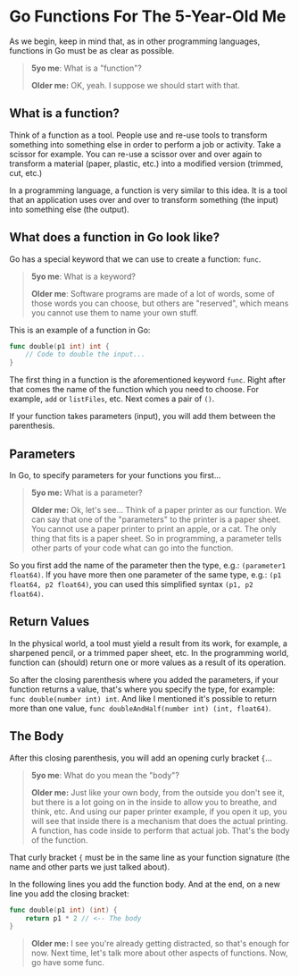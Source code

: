 # Go Functions For The 5-Year-Old Me

As we begin, keep in mind that, as in other programming languages, functions in Go
must be as clear as possible.

> **5yo me**: What is a "function"?
>
> **Older me:** OK, yeah. I suppose we should start with that.

## What is a function?

Think of a function as a tool. People use and re-use tools to transform something into
something else in order to perform a job or activity.
Take a scissor for example. You can re-use a scissor over and over again to transform
a material (paper, plastic, etc.) into a modified version (trimmed, cut, etc.)

In a programming language, a function is very similar to this idea. It is a tool that
an application uses over and over to transform something (the input) into something
else (the output).

## What does a function in Go look like?

Go has a special keyword that we can use to create a function: `func`.

> **5yo me**: What is a keyword?
>
> **Older me**: Software programs are made of a lot of words, some of those words you can choose,
> but others are "reserved", which means you cannot use them to name your own stuff.

This is an example of a function in Go:

```go
func double(p1 int) int {
    // Code to double the input...
}
```

The first thing in a function is the aforementioned keyword `func`.
Right after that comes the name of the function which you need to choose.
For example, `add` or `listFiles`, etc.
Next comes a pair of `()`.

If your function takes parameters (input), you will add them between the parenthesis.

## Parameters

In Go, to specify parameters for your functions you first...

> **5yo me:** What is a parameter?
>
> **Older me:** Ok, let's see... Think of a paper printer as our function. We can
> say that one of the "parameters" to the printer is a paper sheet. You cannot use
> a paper printer to print an apple, or a cat. The only thing that fits is a
> paper sheet. So in programming, a parameter tells other parts of your code what
> can go into the function.

So you first add the name of the parameter then the type, e.g.:
`(parameter1 float64)`. If you have more then one parameter of the same type,
e.g.: `(p1 float64, p2 float64)`, you can used this simplified syntax `(p1, p2 float64)`.

## Return Values

In the physical world, a tool must yield a result from its work, for example,
a sharpened pencil, or a trimmed paper sheet, etc. In the programming world,
function can (should) return one or more values as a result of its operation.

So after the closing parenthesis where you added the parameters, if your function
returns a value, that's where you specify the type, for example:
`func double(number int) int`. And like I mentioned it's possible to
return more than one value, `func doubleAndHalf(number int) (int, float64)`.

## The Body

After this closing parenthesis, you will add an opening curly bracket `{`...

> **5yo me**: What do you mean the "body"?
>
> **Older me:** Just like your own body, from the outside you don't see it, but
> there is a lot going on in the inside to allow you to breathe, and think, etc.
> And using our paper printer example, if you open it up, you will see that
> inside there is a mechanism that does the actual printing. A function, has code
> inside to perform that actual job. That's the body of the function.

That curly bracket `{` must be in the same line as your function signature (the name
and other parts we just talked about).

In the following lines you add the function body. And at the end, on a new line you add the closing bracket:

```go
func double(p1 int) (int) {
    return p1 * 2 // <-- The body
}
```

> **Older me:** I see you're already getting distracted, so that's enough for now.
> Next time, let's talk more about other aspects of functions. Now, go have some func.
